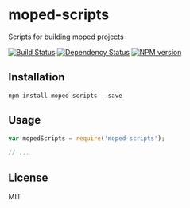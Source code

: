 # moped-scripts

Scripts for building moped projects

[![Build Status](https://img.shields.io/travis/mopedjs/moped-scripts/master.svg)](https://travis-ci.org/mopedjs/moped-scripts)
[![Dependency Status](https://img.shields.io/david/mopedjs/moped-scripts/master.svg)](http://david-dm.org/mopedjs/moped-scripts)
[![NPM version](https://img.shields.io/npm/v/moped-scripts.svg)](https://www.npmjs.org/package/moped-scripts)

## Installation

```
npm install moped-scripts --save
```

## Usage

```js
var mopedScripts = require('moped-scripts');

// ...
```

## License

MIT
